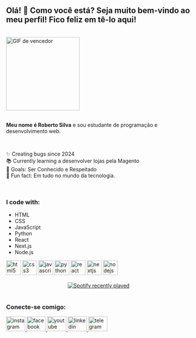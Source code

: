 <br clear="both">  

<h2 align="left">Olá! 👋 Como você está? Seja muito bem-vindo ao meu perfil! Fico feliz em tê-lo aqui!</h2>  

<br clear="both">  

<div align="left">  
  <img height="200" src="https://media.giphy.com/media/xUPGcjv28F3w9kVZSO/giphy.gif" alt="GIF de vencedor" />  
</div>  

<br clear="both">  

<p align="left"><strong>Meu nome é Roberto Silva</strong> e sou estudante de programação e desenvolvimento web.</p>  

<br clear="both">  

<p align="left">  
  ✨ Creating bugs since 2024<br>  
  📚 Currently learning a desenvolver lojas pela Magento<br>  
  🎯 Goals: Ser Conhecido e Respeitado<br>  
  🎲 Fun fact: Em tudo no mundo da tecnologia.  
</p>  

<br clear="both">  

<h3 align="left">I code with:</h3>  
<ul align="left">  
  <li>HTML</li>  
  <li>CSS</li>  
  <li>JavaScript</li>  
  <li>Python</li>  
  <li>React</li>  
  <li>Next.js</li>  
  <li>Node.js</li>  
</ul>  

<div align="left">  
  <img src="https://cdn.jsdelivr.net/gh/devicons/devicon/icons/html5/html5-original.svg" height="40" alt="html5 logo" />  
  <img src="https://cdn.jsdelivr.net/gh/devicons/devicon/icons/css3/css3-original.svg" height="40" alt="css3 logo" />  
  <img src="https://cdn.jsdelivr.net/gh/devicons/devicon/icons/javascript/javascript-original.svg" height="40" alt="javascript logo" />  
  <img src="https://cdn.jsdelivr.net/gh/devicons/devicon/icons/python/python-original.svg" height="40" alt="python logo" />  
  <img src="https://cdn.jsdelivr.net/gh/devicons/devicon/icons/react/react-original.svg" height="40" alt="react logo" />  
  <img src="https://cdn.jsdelivr.net/gh/devicons/devicon/icons/nextjs/nextjs-original.svg" height="40" alt="nextjs logo" />  
  <img src="https://cdn.jsdelivr.net/gh/devicons/devicon/icons/nodejs/nodejs-original.svg" height="40" alt="nodejs logo" />  
</div>  

<br clear="both">  

<div align="center">  
  <a href="https://open.spotify.com/user/314pjs6val3ro5nv24qyws6tcbha">  
    <img src="https://spotify-recently-played-readme.vercel.app/api?user=314pjs6val3ro5nv24qyws6tcbha&count=2&unique=true" alt="Spotify recently played" />  
  </a>  
</div>  

<br clear="both">  

<h3 align="left">Conecte-se comigo:</h3>  
<div align="left">  
  <a href="https://www.instagram.com/robertto_royal/" target="_blank">  
    <img src="https://raw.githubusercontent.com/maurodesouza/profile-readme-generator/master/src/assets/icons/social/instagram/default.svg" width="52" height="40" alt="instagram logo" />  
  </a>  
  <a href="https://www.facebook.com/joseroberto.dasilva/" target="_blank">  
    <img src="https://raw.githubusercontent.com/maurodesouza/profile-readme-generator/master/src/assets/icons/social/facebook/default.svg" width="52" height="40" alt="facebook logo" />  
  </a>  
  <a href="https://www.youtube.com/@RRobertoRoyal" target="_blank">  
    <img src="https://raw.githubusercontent.com/maurodesouza/profile-readme-generator/master/src/assets/icons/social/youtube/default.svg" width="52" height="40" alt="youtube logo" />  
  </a>  
  <a href="https://www.linkedin.com/in/joserobertodasilva917610022/" target="_blank">  
    <img src="https://raw.githubusercontent.com/maurodesouza/profile-readme-generator/master/src/assets/icons/social/linkedin/default.svg" width="52" height="40" alt="linkedin logo" />  
  </a>  
  <a href="https://web.telegram.org/a/" target="_blank">  
    <img src="https://raw.githubusercontent.com/maurodesouza/profile-readme-generator/master/src/assets/icons/social/telegram/default.svg" width="52" height="40" alt="telegram logo" />  
  </a>  
</div>
